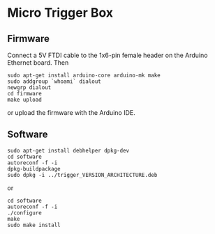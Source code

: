 Micro Trigger Box
=================

Firmware
--------

Connect a 5V FTDI cable to the 1x6-pin female header on the Arduino Ethernet
board. Then

    sudo apt-get install arduino-core arduino-mk make
    sudo addgroup `whoami` dialout
    newgrp dialout
    cd firmware
    make upload

or upload the firmware with the Arduino IDE.

Software
--------

    sudo apt-get install debhelper dpkg-dev
    cd software
    autoreconf -f -i
    dpkg-buildpackage
    sudo dpkg -i ../trigger_VERSION_ARCHITECTURE.deb

or

    cd software
    autoreconf -f -i
    ./configure
    make
    sudo make install
